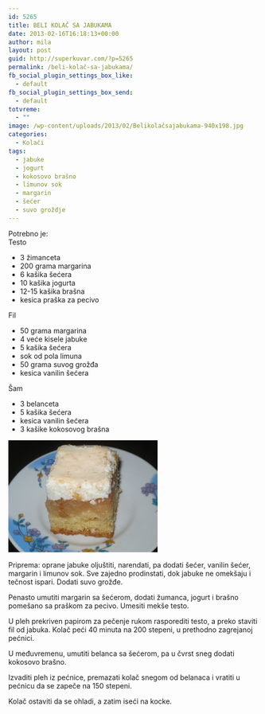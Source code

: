 ```yaml
---
id: 5265
title: BELI KOLAČ SA JABUKAMA
date: 2013-02-16T16:18:13+00:00
author: mila
layout: post
guid: http://superkuvar.com/?p=5265
permalink: /beli-kolač-sa-jabukama/
fb_social_plugin_settings_box_like:
  - default
fb_social_plugin_settings_box_send:
  - default
totvreme:
  - ""
image: /wp-content/uploads/2013/02/Belikolačsajabukama-940x198.jpg
categories:
  - Kolači
tags:
  - jabuke
  - jogurt
  - kokosovo brašno
  - limunov sok
  - margarin
  - šećer
  - suvo groždje
---
```

Potrebno je:  
Testo

  * 3 žimanceta
  * 200 grama margarina
  * 6 kašika šećera
  * 10 kašika jogurta
  * 12-15 kašika brašna
  * kesica praška za pecivo

Fil

  * 50 grama margarina
  * 4 veće kisele jabuke
  * 5 kašika šećera
  * sok od pola limuna
  * 50 grama suvog grožđa
  * kesica vanilin šećera

Šam

  * 3 belanceta
  * 5 kašika šećera
  * kesica vanilin šećera
  * 3 kašike kokosovog brašna

<img class="alignnone size-medium wp-image-5266" src="/wp-content/uploads/2013/02/Belikolačsajabukama-300x225.jpg" alt="Belikolačsajabukama" width="300" height="225" /> 

Priprema: oprane jabuke oljuštiti, narendati, pa dodati šećer, vanilin šećer, margarin i limunov sok. Sve zajedno prodinstati, dok jabuke ne omekšaju i tečnost ispari. Dodati suvo grožđe.

Penasto umutiti margarin sa šećerom, dodati žumanca, jogurt i brašno pomešano sa praškom za pecivo. Umesiti mekše testo.

U pleh prekriven papirom za pečenje rukom rasporediti testo, a preko staviti fil od jabuka. Kolač peći 40 minuta na 200 stepeni, u prethodno zagrejanoj pećnici.

U međuvremenu, umutiti belanca sa šećerom, pa u čvrst sneg dodati kokosovo brašno.

Izvaditi pleh iz pećnice, premazati kolač snegom od belanaca i vratiti u pećnicu da se zapeče na 150 stepeni.

Kolač ostaviti da se ohladi, a zatim iseći na kocke.